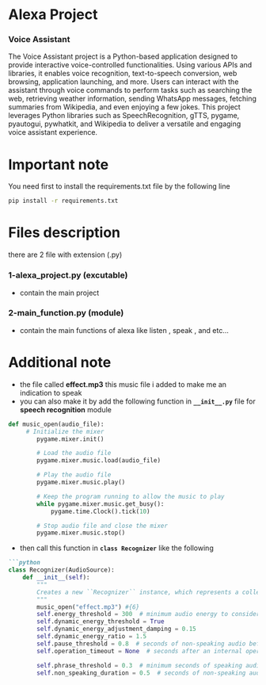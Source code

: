 # Alexa Project

### Voice Assistant
The Voice Assistant project is a Python-based application designed to provide interactive voice-controlled functionalities. Using various APIs and libraries, it enables voice recognition, text-to-speech conversion, web browsing, application launching, and more. Users can interact with the assistant through voice commands to perform tasks such as searching the web, retrieving weather information, sending WhatsApp messages, fetching summaries from Wikipedia, and even enjoying a few jokes. This project leverages Python libraries such as SpeechRecognition, gTTS, pygame, pyautogui, pywhatkit, and Wikipedia to deliver a versatile and engaging voice assistant experience.

# Important note
You need first to install the requirements.txt file by the following line
```bash
pip install -r requirements.txt 
```
# Files description
there are 2 file with extension (.py)
### 1-alexa_project.py (excutable)
- contain the main project
### 2-main_function.py (module)
- contain the main functions of alexa like listen , speak , and etc...

# Additional note
- the file called __effect.mp3__ this  music file i added to make me an indication to speak
- you can also  make it by add the following function in **`__init__.py`** file for __speech recognition__ module 
```python
def music_open(audio_file):
     # Initialize the mixer
        pygame.mixer.init()

        # Load the audio file
        pygame.mixer.music.load(audio_file)

        # Play the audio file
        pygame.mixer.music.play()

        # Keep the program running to allow the music to play
        while pygame.mixer.music.get_busy():
            pygame.time.Clock().tick(10)

        # Stop audio file and close the mixer
        pygame.mixer.music.stop()
```
- then call this function in **`class Recognizer`** like the following
```markdown
```python
class Recognizer(AudioSource):
    def __init__(self):
        """
        Creates a new ``Recognizer`` instance, which represents a collection of speech recognition functionality.
        """
        music_open("effect.mp3") #{6}
        self.energy_threshold = 300  # minimum audio energy to consider for recording
        self.dynamic_energy_threshold = True
        self.dynamic_energy_adjustment_damping = 0.15
        self.dynamic_energy_ratio = 1.5
        self.pause_threshold = 0.8  # seconds of non-speaking audio before a phrase is considered complete
        self.operation_timeout = None  # seconds after an internal operation (e.g., an API request) starts before it times out, or ``None`` for no timeout

        self.phrase_threshold = 0.3  # minimum seconds of speaking audio before we consider the speaking audio a phrase - values below this are ignored (for filtering out clicks and pops)
        self.non_speaking_duration = 0.5  # seconds of non-speaking audio to keep on both sides of the recording
```
 




